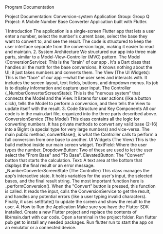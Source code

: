 Program Documentation

Project Documentation: Conversion-system Application
Group: Group Q 
Project: A Mobile Number Base Converter Application built with Flutter.

1 Introduction
The application is a single-screen Flutter app that lets a user enter a number, select the number's current base, select the base they want to convert to, and see the result. The code is structured to keep the user interface separate from the conversion logic, making it easier to read and maintain.
2. System Architecture
We structured our app into three main parts, similar to a Model-View-Controller (MVC) pattern.
	The Model (ConversionService): This is the "brain" of our app . It's a Dart class that handles all the math for the base conversions. It knows nothing about the UI; it just takes numbers and converts them.
	The View (The UI Widgets): This is the "face" of our app —what the user sees and interacts with. It includes the screen layout, text fields, buttons, and dropdown menus. Its job is to display information and capture user input.
	The Controller (_NumberConverterScreenState): This is the "nervous system" that connects the Model and the View. It listens for user actions (like a button click), tells the Model to perform a conversion, and then tells the View to update itself with the result.
	3. Code Structure and Key Components
All our code is in the main.dart file, organized into the three parts described above.
ConversionService (The Model) This class contains all the logic for converting numbers.
	It has private methods to convert any valid base (2-16) into a BigInt (a special type for very large numbers) and vice-versa.
	The main public method, convertBase(), is what the Controller calls to perform a full conversion from one base to another.
UI Widgets (The View) This is the build method inside our main screen widget.
	TextField: Where the user types the number.
	DropdownButton: Two of these are used to let the user select the "From Base" and "To Base".
	ElevatedButton: The "Convert" button that starts the calculation.
	Text: A text area at the bottom that displays the final result or an error message. 
_NumberConverterScreenState (The Controller) This class manages the app's interactive state.
	It holds variables for the user's input, the selected bases, and the final result string.
	The most important function here is _performConversion(). When the "Convert" button is pressed, this function is called. It reads the input, calls the ConversionService to get the result, and handles any potential errors (like a user typing invalid characters). Finally, it uses setState() to update the screen and show the result to the user.
	4. How to Run the Application
	Make sure you have the Flutter SDK installed.
	Create a new Flutter project and replace the contents of lib/main.dart with our code.
	Open a terminal in the project folder.
	Run flutter pub get to install any needed packages.
	Run flutter run to start the app on an emulator or a connected device.
